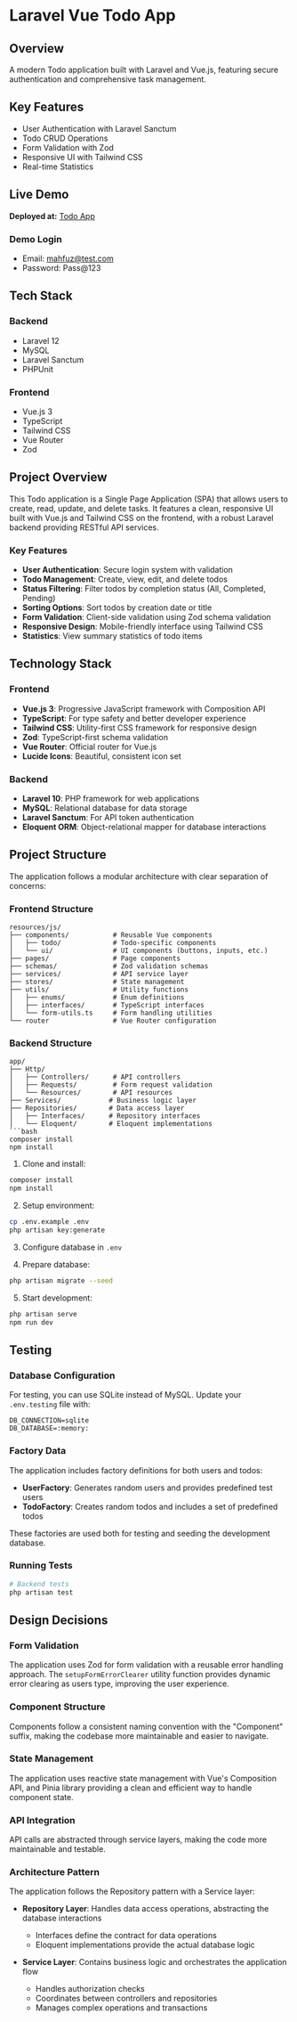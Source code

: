 # Laravel Vue Todo App

## Overview

A modern Todo application built with Laravel and Vue.js, featuring secure authentication and comprehensive task management.

## Key Features

-   User Authentication with Laravel Sanctum
-   Todo CRUD Operations
-   Form Validation with Zod
-   Responsive UI with Tailwind CSS
-   Real-time Statistics

## Live Demo

**Deployed at:** [Todo App](https://ghostwhite-partridge-578659.hostingersite.com)

### Demo Login

-   Email: mahfuz@test.com
-   Password: Pass@123

## Tech Stack

### Backend

-   Laravel 12
-   MySQL
-   Laravel Sanctum
-   PHPUnit

### Frontend

-   Vue.js 3
-   TypeScript
-   Tailwind CSS
-   Vue Router
-   Zod

## Project Overview

This Todo application is a Single Page Application (SPA) that allows users to create, read, update, and delete tasks. It features a clean, responsive UI built with Vue.js and Tailwind CSS on the frontend, with a robust Laravel backend providing RESTful API services.

### Key Features

-   **User Authentication**: Secure login system with validation
-   **Todo Management**: Create, view, edit, and delete todos
-   **Status Filtering**: Filter todos by completion status (All, Completed, Pending)
-   **Sorting Options**: Sort todos by creation date or title
-   **Form Validation**: Client-side validation using Zod schema validation
-   **Responsive Design**: Mobile-friendly interface using Tailwind CSS
-   **Statistics**: View summary statistics of todo items

## Technology Stack

### Frontend

-   **Vue.js 3**: Progressive JavaScript framework with Composition API
-   **TypeScript**: For type safety and better developer experience
-   **Tailwind CSS**: Utility-first CSS framework for responsive design
-   **Zod**: TypeScript-first schema validation
-   **Vue Router**: Official router for Vue.js
-   **Lucide Icons**: Beautiful, consistent icon set

### Backend

-   **Laravel 10**: PHP framework for web applications
-   **MySQL**: Relational database for data storage
-   **Laravel Sanctum**: For API token authentication
-   **Eloquent ORM**: Object-relational mapper for database interactions

## Project Structure

The application follows a modular architecture with clear separation of concerns:

### Frontend Structure

```
resources/js/
├── components/           # Reusable Vue components
│   ├── todo/             # Todo-specific components
│   └── ui/               # UI components (buttons, inputs, etc.)
├── pages/                # Page components
├── schemas/              # Zod validation schemas
├── services/             # API service layer
├── stores/               # State management
├── utils/                # Utility functions
│   ├── enums/            # Enum definitions
│   ├── interfaces/       # TypeScript interfaces
│   └── form-utils.ts     # Form handling utilities
└── router                # Vue Router configuration
```

### Backend Structure

````
app/
├── Http/
│   ├── Controllers/      # API controllers
│   ├── Requests/         # Form request validation
│   └── Resources/        # API resources
├── Services/            # Business logic layer
├── Repositories/        # Data access layer
│   ├── Interfaces/      # Repository interfaces
│   └── Eloquent/        # Eloquent implementations
```bash
composer install
npm install
````

1. Clone and install:

```bash
composer install
npm install
```

2. Setup environment:

```bash
cp .env.example .env
php artisan key:generate
```

3. Configure database in `.env`

4. Prepare database:

```bash
php artisan migrate --seed
```

5. Start development:

```bash
php artisan serve
npm run dev
```

## Testing

### Database Configuration

For testing, you can use SQLite instead of MySQL. Update your `.env.testing` file with:

```env
DB_CONNECTION=sqlite
DB_DATABASE=:memory:
```

### Factory Data

The application includes factory definitions for both users and todos:

-   **UserFactory**: Generates random users and provides predefined test users
-   **TodoFactory**: Creates random todos and includes a set of predefined todos

These factories are used both for testing and seeding the development database.

### Running Tests

```bash
# Backend tests
php artisan test
```

## Design Decisions

### Form Validation

The application uses Zod for form validation with a reusable error handling approach. The `setupFormErrorClearer` utility function provides dynamic error clearing as users type, improving the user experience.

### Component Structure

Components follow a consistent naming convention with the "Component" suffix, making the codebase more maintainable and easier to navigate.

### State Management

The application uses reactive state management with Vue's Composition API, and Pinia library providing a clean and efficient way to handle component state.

### API Integration

API calls are abstracted through service layers, making the code more maintainable and testable.

### Architecture Pattern

The application follows the Repository pattern with a Service layer:

- **Repository Layer**: Handles data access operations, abstracting the database interactions
  - Interfaces define the contract for data operations
  - Eloquent implementations provide the actual database logic

- **Service Layer**: Contains business logic and orchestrates the application flow
  - Handles authorization checks
  - Coordinates between controllers and repositories
  - Manages complex operations and transactions
